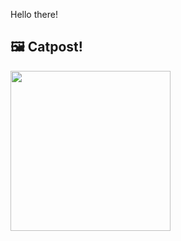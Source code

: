 Hello there!



## 🖼️ Catpost!

<sub>
    <img src="https://cdn2.thecatapi.com/images/MTczMjgzOQ.jpg" height="256">
</sub>

